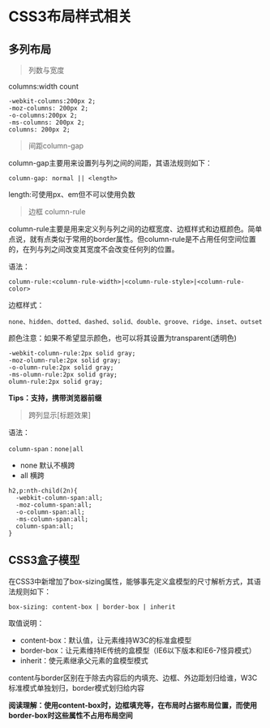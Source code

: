 # CSS3布局样式相关

## 多列布局

> 列数与宽度

columns:width count

~~~
-webkit-columns:200px 2;
-moz-columns: 200px 2;
-o-columns:200px 2;
-ms-columns: 200px 2;
columns: 200px 2;
~~~

> 间距column-gap

column-gap主要用来设置列与列之间的间距，其语法规则如下：

	column-gap: normal || <length>

length:可使用px、em但不可以使用负数

> 边框 column-rule

column-rule主要是用来定义列与列之间的边框宽度、边框样式和边框颜色。简单点说，就有点类似于常用的border属性。但column-rule是不占用任何空间位置的，在列与列之间改变其宽度不会改变任何列的位置。

语法：

	column-rule:<column-rule-width>|<column-rule-style>|<column-rule-color>

边框样式：

	none、hidden、dotted、dashed、solid、double、groove、ridge、inset、outset

颜色注意：如果不希望显示颜色，也可以将其设置为transparent(透明色)

~~~
-webkit-column-rule:2px solid gray;
-moz-olumn-rule:2px solid gray;
-o-olumn-rule:2px solid gray;
-ms-olumn-rule:2px solid gray;
olumn-rule:2px solid gray;
~~~

**Tips：支持，携带浏览器前缀**

> 跨列显示[标题效果]

语法：

	column-span：none|all

- none 默认不横跨
- all 横跨

~~~
h2,p:nth-child(2n){
  -webkit-column-span:all;
  -moz-column-span:all;
  -o-column-span:all;
  -ms-column-span:all;
  column-span:all;
}
~~~

## CSS3盒子模型

在CSS3中新增加了box-sizing属性，能够事先定义盒模型的尺寸解析方式，其语法规则如下：

	box-sizing: content-box | border-box | inherit

取值说明：

- content-box：默认值，让元素维持W3C的标准盒模型
- border-box：让元素维持IE传统的盒模型（IE6以下版本和IE6-7怪异模式）
- inherit：使元素继承父元素的盒模型模式

content与border区别在于除去内容后的内填充、边框、外边距划归给谁，W3C标准模式单独划归，border模式划归给内容

**阅读理解：使用content-box时，边框填充等，在布局时占据布局位置，而使用border-box时这些属性不占用布局空间**

